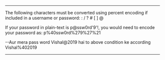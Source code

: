------------------------------------------------------------------------------------

The following characters must be converted using percent encoding if included in a username or password:
: / ? # [ ] @

If your password in plain-text is p@ssw0rd'9'!, you would need to encode your password as:
p%40ssw0rd%279%27%21

--Aur mera pass word Vishal@2019 hai to above condition ke according Vishal%402019

------------------------------------------------------------------------------------


